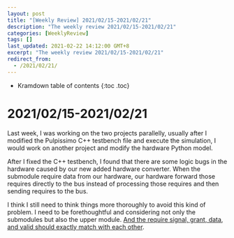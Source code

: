 ```yaml
---
layout: post
title: "[Weekly Review] 2021/02/15-2021/02/21"
description: "The weekly review 2021/02/15-2021/02/21"
categories: [WeeklyReview]
tags: []
last_updated: 2021-02-22 14:12:00 GMT+8
excerpt: "The weekly review 2021/02/15-2021/02/21"
redirect_from:
  - /2021/02/21/
---
```


* Kramdown table of contents
{:toc .toc}
# 2021/02/15-2021/02/21

Last week, I was working on the two projects parallelly, usually after I modified the Pulpissimo C++ testbench file and execute the simulation, I would work on another project and modify the hardware Python model.

After I fixed the C++ testbench, I found that there are some logic bugs in the hardware caused by our new added hardware converter. When the submodule require data from our hardware, our hardware forward those requires directly to the bus instead of processing those requires and then sending requires to the bus.

I think I still need to think things more thoroughly to avoid this kind of problem. I need to be forethoughtful and considering not only the submodules but also the upper module. <u>And the require signal, grant, data, and valid should exactly match with each other</u>.